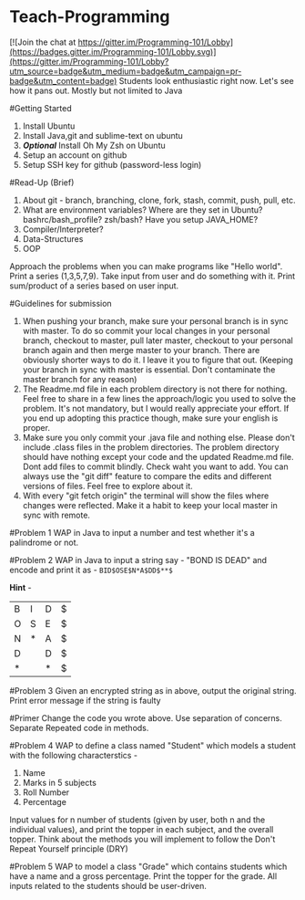 # Teach-Programming

[![Join the chat at https://gitter.im/Programming-101/Lobby](https://badges.gitter.im/Programming-101/Lobby.svg)](https://gitter.im/Programming-101/Lobby?utm_source=badge&utm_medium=badge&utm_campaign=pr-badge&utm_content=badge)
Students look enthusiastic right now. Let's see how it pans out. Mostly but not limited to Java

#Getting Started
1. Install Ubuntu
2. Install Java,git and sublime-text on ubuntu
3. <i><b>Optional</b></i> Install Oh My Zsh on Ubuntu
4. Setup an account on github
5. Setup SSH key for github (password-less login)

#Read-Up (Brief)
1. About git - branch, branching, clone, fork, stash, commit, push, pull, etc.
2. What are environment variables? Where are they set in Ubuntu? bashrc/bash_profile? zsh/bash? Have you setup JAVA_HOME?
3. Compiler/Interpreter?
4. Data-Structures
5. OOP

Approach the problems when you can make programs like "Hello world". Print a series (1,3,5,7,9). Take input from user and do something with it. Print sum/product of a series based on user input.

#Guidelines for submission
1. When pushing your branch, make sure your personal branch is in sync with master. To do so commit your local changes in your personal branch, checkout to master, pull later master, checkout to your personal branch again and then merge master to your branch. There are obviously shorter ways to do it. I leave it you to figure that out. (Keeping your branch in sync with master is essential. Don't contaminate the master branch for any reason)
2. The Readme.md file in each problem directory is not there for nothing. Feel free to share in a few lines the approach/logic you used to solve the problem. It's not mandatory, but I would really appreciate your effort. If you end up adopting this practice though, make sure your english is proper.
3. Make sure you only commit your .java file and nothing else. Please don't include .class files in the problem directories. The problem directory should have nothing except your code and the updated Readme.md file. Dont add files to commit blindly. Check waht you want to add. You can always use the "git diff" feature to compare the edits and different versions of files. Feel free to explore about it.
4. With every "git fetch origin" the terminal will show the files where changes were reflected. Make it a habit to keep your local master in sync with remote.

#Problem 1
WAP in Java to input a number and test whether it's a palindrome or not.

#Problem 2
WAP in Java to input a string say - "BOND IS DEAD" and encode and print it as - 
`BID$OSE$N*A$DD$**$` </br>

<b>Hint</b> - 
<table>
<tr>
  <td>B</td>
  <td>I</td>
  <td>D</td>
  <td>$</td>
</tr>
<tr>
  <td>O</td>
  <td>S</td>
  <td>E</td>
  <td>$</td>
</tr>
<tr>
  <td>N</td>
  <td>*</td>
  <td>A</td>
  <td>$</td>
</tr>
<tr>
  <td>D</td>
  <td> </td>
  <td>D</td>
  <td>$</td>
</tr>
<tr>
  <td>*</td>
  <td> </td>
  <td>*</td>
  <td>$</td>
</tr>
</table>

#Problem 3
Given an encrypted string as in above, output the original string. Print error message if the string is faulty

#Primer
Change the code you wrote above. Use separation of concerns. Separate Repeated code in methods.

#Problem 4
WAP to define a class named "Student" which models a student with the following characterstics - 
1. Name
2. Marks in 5 subjects
3. Roll Number
4. Percentage

Input values for n number of students (given by user, both n and the individual values), and print the topper in each subject, and the overall topper.
Think about the methods you will implement to follow the Don't Repeat Yourself principle (DRY)

#Problem 5
WAP to model a class "Grade" which contains students which have a name and a gross percentage. Print the topper for the grade. All inputs related to the students should be user-driven.
